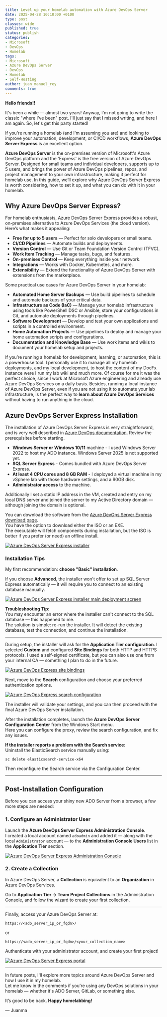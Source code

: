 ```yaml
---
title: Level up your homelab automation with Azure DevOps Server
date: 2025-04-28 10:10:00 +0100
type: post
classes: wide
published: true
status: publish
categories:
- Microsoft
- DevOps
- Homelab
tags:
- Microsoft
- Azure DevOps Server
- DevOps
- Homelab
- Self-Hosting
author: juan_manuel_rey
comments: true
---
```


**Hello friends!!**

It's been a while — almost two years! Anyway, I'm not going to write the classic "where I've been" post. I'll just say that I missed writing, and here I am again.
So, let's get this party started!

If you're running a homelab (and I'm assuming you are) and looking to improve your automation, development, or CI/CD workflows, **Azure DevOps Server Express** is an excellent option.

**Azure DevOps Server** is the on-premises version of Microsoft's Azure DevOps platform and the 'Express' is the free version of Azure DevOps Server. Designed for small teams and individual developers, supports up to 5 users, and brings the power of Azure DevOps pipelines, repos, and project management to your own infrastructure, making it perfect for homelab use.
In this guide, we’ll explore why Azure DevOps Server Express is worth considering, how to set it up, and what you can do with it in your homelab.

## Why Azure DevOps Server Express?

For homelab enthusiasts, Azure DevOps Server Express provides a robust, on-premises alternative to Azure DevOps Services (the cloud version). Here’s what makes it appealing:

- **Free for up to 5 users** — Perfect for solo developers or small teams.
- **CI/CD Pipelines** — Automate builds and deployments.
- **Version Control** — Use Git or Team Foundation Version Control (TFVC).
- **Work Item Tracking** — Manage tasks, bugs, and features.
- **On-premises Control** — Keep everything inside your network.
- **Integrations** — Works with Docker, Kubernetes, and more.
- **Extensibility** — Extend the functionality of Azure DevOps Server with extensions from the marketplace.
  
Some practical use cases for Azure DevOps Server in your homelab:

- **Automated Home Server Backups** — Use build pipelines to schedule and automate backups of your critical data.
- **Infrastructure as Code (IaC)** — Manage your homelab infrastructure using tools like PowerShell DSC or Ansible, store your configurations in Git, and automate deployments through pipelines.
- **Software Development** — Develop and test your own applications and scripts in a controlled environment.
- **Home Automation Projects** — Use pipelines to deploy and manage your home automation scripts and configurations.
- **Documentation and Knowledge Base** — Use work items and wikis to document your homelab setup and projects.

If you’re running a homelab for development, learning, or automation, this is a powerhouse tool.
I personally use it to manage all my homelab deployments, and my local development, to host the content of my DocFx instance were I run my lab wiki and much more.
Of course for me it was the perfect choice, since I work at Microsoft Azure engineering and already use Azure DevOps Services on a daily basis. Besides, running a local instance of Azure DevOps Server, even if you are not using it to automate your lab infrastructure, is the perfect way to **learn about Azure DevOps Services** without having to run anything in the cloud.

## Azure DevOps Server Express Installation

The installation of Azure DevOps Server Express is very straightforward, and is very well described in [Azure DevOps documentation](https://learn.microsoft.com/en-us/azure/devops/server/install/single-server?view=azure-devops-2022). Review the prerequisites before starting.

- **Windows Server or Windows 10/11** machine - I used Windows Server 2022 to host my ADO instance. Windows Server 2025 is not supported yet.
- **SQL Server Express** - Comes bundled with Azure DevOps Server Express.
- **At least 4 CPU cores and 8 GB RAM** - I deployed a virtual machine in my vSphere lab with those hardware settings, and a 90GB disk.
- **Administrator access** to the machine.

Additionally I set a static IP address in the VM, created and entry on my local DNS server and joined the server to my Active Directory domain — although joining the domain is optional.

You can download the software from the [Azure DevOps Server Express download page](https://visualstudio.microsoft.com/downloads/#azure-devops-server-express).  
You have the option to download either the ISO or an EXE.  
The executable will fetch components during installation, but the ISO is better if you prefer (or need) an offline install.

[![Azure DevOps Server Express installer](/assets/images/ado-installer.png)]({{site.url}}/assets/images/ado-installer.png)

### Installation Tips

My first recommendation: **choose "Basic" installation**.

If you choose **Advanced**, the installer won't offer to set up SQL Server Express automatically — it will require you to connect to an existing database manually.

[![Azure DevOps Server Express installer main deployment screen](/assets/images/ado-new-deployment-basic.png)]({{site.url}}/assets/images/ado-new-deployment-basic.png)

**Troubleshooting Tip:**  
You may encounter an error where the installer can't connect to the SQL database — this happened to me.  
The solution is simple: re-run the installer. It will detect the existing database, test the connection, and continue the installation.

---

During setup, the installer will ask for the **Application Tier configuration**.
I selected **Custom** and configured **Site Bindings** for both HTTP and HTTPS protocols.
I used a self-signed certificate, but you can also use one from your internal CA — something I plan to do in the future.

[![Azure DevOps Express site bindings](/assets/images/ado-site-bindings.png)]({{site.url}}/assets/images/ado-site-bindings.png)

Next, move to the **Search** configuration and choose your preferred authentication options.

[![Azure DevOps Express search configuration](/assets/images/ado-search.png)]({{site.url}}/assets/images/ado-search.png)

The installer will validate your settings, and you can then proceed with the final Azure DevOps Server installation.

After the installation completes, launch the **Azure DevOps Server Configuration Center** from the Windows Start menu.  
Here you can configure the proxy, review the search configuration, and fix any issues.

**If the installer reports a problem with the Search service:**  
Uninstall the ElasticSearch service manually using:

```CMD
sc delete elasticsearch-service-x64
```

Then reconfigure the Search service via the Configuration Center.

---

## Post-Installation Configuration

Before you can access your shiny new ADO Server from a browser, a few more steps are needed:

### 1. Configure an Administrator User

Launch the **Azure DevOps Server Express Administration Console**.  
I created a local account named `adoadmin` and added it — along with the local `Administrator` account — to the **Administration Console Users** list in the **Application Tier** section.

[![Azure DevOps Server Express Administration Console](/assets/images/ado-admin-console.png)]({{site.url}}/assets/images/ado-admin-console.png)

### 2. Create a Collection

In Azure DevOps Server, a **Collection** is equivalent to an **Organization** in Azure DevOps Services.

Go to **Application Tier -> Team Project Collections** in the Administration Console, and follow the wizard to create your first collection.

---

Finally, access your Azure DevOps Server at:

```
https://<ado_server_ip_or_fqdn>/
```

or

```
https://<ado_server_ip_or_fqdn>/<your_collection_name>
```

Authenticate with your administrator account, and create your first project!

[![Azure DevOps Server Express portal](/assets/images/ado-server-portal.png)]({{site.url}}/assets/images/ado-server-portal.png)

---

In future posts, I'll explore more topics around Azure DevOps Server and how I use it in my homelab.  
Let me know in the comments if you're using any DevOps solutions in your homelab — whether it's ADO Server, GitLab, or something else.

It’s good to be back.
**Happy homelabbing!**

— Juanma
